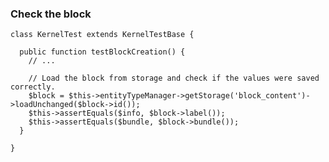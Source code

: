 ### Check the block

    class KernelTest extends KernelTestBase {
    
      public function testBlockCreation() {
        // ...
    
        // Load the block from storage and check if the values were saved correctly.
        $block = $this->entityTypeManager->getStorage('block_content')->loadUnchanged($block->id());
        $this->assertEquals($info, $block->label());
        $this->assertEquals($bundle, $block->bundle());
      }
    
    }
